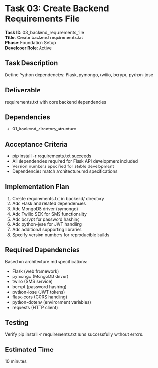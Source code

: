 # Task 03: Create Backend Requirements File

**Task ID**: 03_backend_requirements_file  
**Title**: Create backend requirements.txt  
**Phase**: Foundation Setup  
**Developer Role**: Active  

## Task Description
Define Python dependencies: Flask, pymongo, twilio, bcrypt, python-jose

## Deliverable
requirements.txt with core backend dependencies

## Dependencies
- 01_backend_directory_structure

## Acceptance Criteria
- pip install -r requirements.txt succeeds
- All dependencies required for Flask API development included
- Version numbers specified for stable development
- Dependencies match architecture.md specifications

## Implementation Plan
1. Create requirements.txt in backend/ directory
2. Add Flask and related dependencies
3. Add MongoDB driver (pymongo)
4. Add Twilio SDK for SMS functionality
5. Add bcrypt for password hashing
6. Add python-jose for JWT handling
7. Add additional supporting libraries
8. Specify version numbers for reproducible builds

## Required Dependencies
Based on architecture.md specifications:
- Flask (web framework)
- pymongo (MongoDB driver)
- twilio (SMS service)
- bcrypt (password hashing)
- python-jose (JWT tokens)
- flask-cors (CORS handling)
- python-dotenv (environment variables)
- requests (HTTP client)

## Testing
Verify pip install -r requirements.txt runs successfully without errors.

## Estimated Time
10 minutes